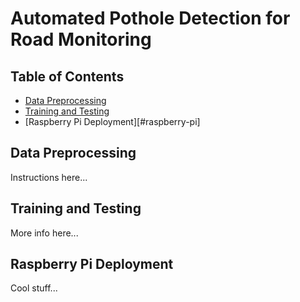 # Automated Pothole Detection for Road Monitoring

## Table of Contents
- [Data Preprocessing](#data-preprocessing)
- [Training and Testing](#training)
- [Raspberry Pi Deployment][#raspberry-pi]

## Data Preprocessing
Instructions here...

## Training and Testing
More info here...

## Raspberry Pi Deployment
Cool stuff...